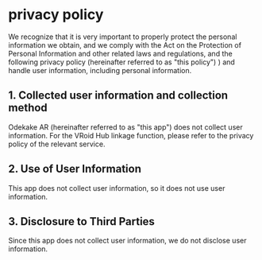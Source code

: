 ﻿# privacy policy
We recognize that it is very important to properly protect the personal information we obtain, and we comply with the Act on the Protection of Personal Information and other related laws and regulations, and the following privacy policy (hereinafter referred to as "this policy") ) and handle user information, including personal information.
## 1. Collected user information and collection method
Odekake AR (hereinafter referred to as "this app") does not collect user information.
For the VRoid Hub linkage function, please refer to the privacy policy of the relevant service.
## 2. Use of User Information
This app does not collect user information, so it does not use user information.
## 3. Disclosure to Third Parties
Since this app does not collect user information, we do not disclose user information.